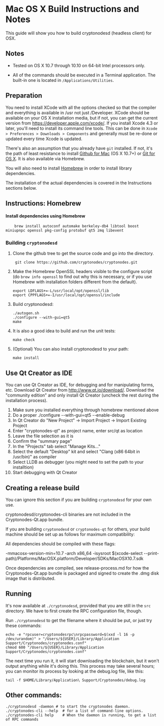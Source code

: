 Mac OS X Build Instructions and Notes
====================================
This guide will show you how to build cryptonodesd (headless client) for OSX.

Notes
-----

* Tested on OS X 10.7 through 10.10 on 64-bit Intel processors only.

* All of the commands should be executed in a Terminal application. The
built-in one is located in `/Applications/Utilities`.

Preparation
-----------

You need to install XCode with all the options checked so that the compiler
and everything is available in /usr not just /Developer. XCode should be
available on your OS X installation media, but if not, you can get the
current version from https://developer.apple.com/xcode/. If you install
Xcode 4.3 or later, you'll need to install its command line tools. This can
be done in `Xcode > Preferences > Downloads > Components` and generally must
be re-done or updated every time Xcode is updated.

There's also an assumption that you already have `git` installed. If
not, it's the path of least resistance to install [Github for Mac](https://mac.github.com/)
(OS X 10.7+) or
[Git for OS X](https://code.google.com/p/git-osx-installer/). It is also
available via Homebrew.

You will also need to install [Homebrew](http://brew.sh) in order to install library
dependencies.

The installation of the actual dependencies is covered in the Instructions
sections below.

Instructions: Homebrew
----------------------

#### Install dependencies using Homebrew

        brew install autoconf automake berkeley-db4 libtool boost miniupnpc openssl pkg-config protobuf qt5 zmq libevent

### Building `cryptonodesd`

1. Clone the github tree to get the source code and go into the directory.

        git clone https://github.com/cryptonodes/cryptonodes.git

2.  Make the Homebrew OpenSSL headers visible to the configure script  (do ```brew info openssl``` to find out why this is necessary, or if you use Homebrew with installation folders different from the default).

        export LDFLAGS+=-L/usr/local/opt/openssl/lib
        export CPPFLAGS+=-I/usr/local/opt/openssl/include

3.  Build cryptonodesd:

        ./autogen.sh
        ./configure --with-gui=qt5
        make

4.  It is also a good idea to build and run the unit tests:

        make check

4.  (Optional) You can also install cryptonodesd to your path:

        make install

Use Qt Creator as IDE
------------------------
You can use Qt Creator as IDE, for debugging and for manipulating forms, etc.
Download Qt Creator from http://www.qt.io/download/. Download the "community edition" and only install Qt Creator (uncheck the rest during the installation process).

1. Make sure you installed everything through homebrew mentioned above
2. Do a proper ./configure --with-gui=qt5 --enable-debug
3. In Qt Creator do "New Project" -> Import Project -> Import Existing Project
4. Enter "cryptonodes-qt" as project name, enter src/qt as location
5. Leave the file selection as it is
6. Confirm the "summary page"
7. In the "Projects" tab select "Manage Kits..."
8. Select the default "Desktop" kit and select "Clang (x86 64bit in /usr/bin)" as compiler
9. Select LLDB as debugger (you might need to set the path to your installtion)
10. Start debugging with Qt Creator

Creating a release build
------------------------
You can ignore this section if you are building `cryptonodesd` for your own use.

cryptonodesd/cryptonodes-cli binaries are not included in the Cryptonodes-Qt.app bundle.

If you are building `cryptonodesd` or `cryptonodes-qt` for others, your build machine should be set up
as follows for maximum compatibility:

All dependencies should be compiled with these flags:

 -mmacosx-version-min=10.7
 -arch x86_64
 -isysroot $(xcode-select --print-path)/Platforms/MacOSX.platform/Developer/SDKs/MacOSX10.7.sdk

Once dependencies are compiled, see release-process.md for how the Cryptonodes-Qt.app
bundle is packaged and signed to create the .dmg disk image that is distributed.

Running
-------

It's now available at `./cryptonodesd`, provided that you are still in the `src`
directory. We have to first create the RPC configuration file, though.

Run `./cryptonodesd` to get the filename where it should be put, or just try these
commands:

    echo -e "rpcuser=cryptonodesrpc\nrpcpassword=$(xxd -l 16 -p /dev/urandom)" > "/Users/${USER}/Library/Application Support/Cryptonodes/cryptonodes.conf"
    chmod 600 "/Users/${USER}/Library/Application Support/Cryptonodes/cryptonodes.conf"

The next time you run it, it will start downloading the blockchain, but it won't
output anything while it's doing this. This process may take several hours;
you can monitor its process by looking at the debug.log file, like this:

    tail -f $HOME/Library/Application\ Support/Cryptonodes/debug.log

Other commands:
-------

    ./cryptonodesd -daemon # to start the cryptonodes daemon.
    ./cryptonodes-cli --help  # for a list of command-line options.
    ./cryptonodes-cli help    # When the daemon is running, to get a list of RPC commands
